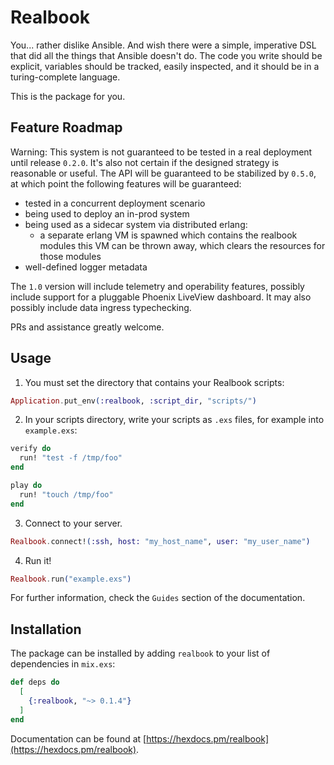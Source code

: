 # Realbook

You... rather dislike Ansible.  And wish there were a simple, imperative DSL
that did all the things that Ansible doesn't do.  The code you write should be
explicit, variables should be tracked, easily inspected, and it should be in
a turing-complete language.

This is the package for you.

## Feature Roadmap

Warning:  This system is not guaranteed to be tested in a real deployment until release `0.2.0`.  It's also not certain if the designed strategy is
reasonable or useful.  The API will be guaranteed to be stabilized by
`0.5.0`, at which point the following features will be guaranteed:

- tested in a concurrent deployment scenario
- being used to deploy an in-prod system
- being used as a sidecar system via distributed erlang:
  - a separate erlang VM is spawned which contains the realbook modules
    this VM can be thrown away, which clears the resources for those
    modules
- well-defined logger metadata

The `1.0` version will include telemetry and operability features,
  possibly include support for a pluggable Phoenix LiveView dashboard.
  It may also possibly include data ingress typechecking.

PRs and assistance greatly welcome.

## Usage

1. You must set the directory that contains your Realbook scripts:

  ```elixir
  Application.put_env(:realbook, :script_dir, "scripts/")
  ```

2. In your scripts directory, write your scripts as `.exs` files, for example
  into `example.exs`:

  ```elixir
  verify do
    run! "test -f /tmp/foo"
  end

  play do
    run! "touch /tmp/foo"
  end
  ```

3. Connect to your server.
  ```elixir
  Realbook.connect!(:ssh, host: "my_host_name", user: "my_user_name")
  ```

4. Run it!

  ```elixir
  Realbook.run("example.exs")
  ```

For further information, check the `Guides` section of the documentation.

## Installation

The package can be installed by adding `realbook` to your list of dependencies in `mix.exs`:

```elixir
def deps do
  [
    {:realbook, "~> 0.1.4"}
  ]
end
```

Documentation can be found at [https://hexdocs.pm/realbook](https://hexdocs.pm/realbook).
